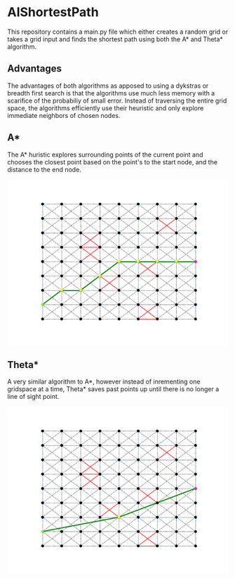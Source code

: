 # AIShortestPath

This repository contains a main.py file which either creates a random grid or takes a grid input and finds the shortest path using both the A* and Theta* algorithm. 

## Advantages 
The advantages of both algorithms as apposed to using a dykstras or breadth first search is that the algorithms use much less memory with a scarifice of the probabiliy of small error. Instead of traversing the entire grid space, the algorithms efficiently use their heuristic and only explore immediate neighbors of chosen nodes. 

## A*
The A* huristic explores surrounding points of the current point and chooses the closest point based on the point's to the start node, and the distance to the end node. 

<p align="center"><img src="https://github.com/JDunich/Shortest-Path-AI/blob/main/img/Figure_a.png" /></p>

## Theta*
A very similar algorithm to A*, however instead of inrementing one gridspace at a time, Theta* saves past points up until there is no longer a line of sight point. 

<p align="center"><img src="https://github.com/JDunich/Shortest-Path-AI/blob/main/img/Figure_theta.png" /></p>
